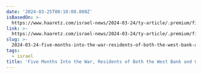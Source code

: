 ```yaml
---
date: '2024-03-25T00:10:00.000Z'
isBasedOn: >-
  https://www.haaretz.com/israel-news/2024-03-24/ty-article/.premium/five-months-into-the-war-residents-of-both-the-west-bank-and-gaza-justify-hamas-attack/0000018e-65ac-da37-a3ff-77bc473e0000
link: >-
  https://www.haaretz.com/israel-news/2024-03-24/ty-article/.premium/five-months-into-the-war-residents-of-both-the-west-bank-and-gaza-justify-hamas-attack/0000018e-65ac-da37-a3ff-77bc473e0000
slug: >-
  2024-03-24-five-months-into-the-war-residents-of-both-the-west-bank-and-gaza-justify
tags:
  - israel
title: 'Five Months Into the War, Residents of Both the West Bank and Gaza Justify '
---
```


